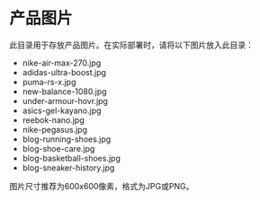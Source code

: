 # 产品图片

此目录用于存放产品图片。在实际部署时，请将以下图片放入此目录：

- nike-air-max-270.jpg
- adidas-ultra-boost.jpg
- puma-rs-x.jpg
- new-balance-1080.jpg
- under-armour-hovr.jpg
- asics-gel-kayano.jpg
- reebok-nano.jpg
- nike-pegasus.jpg
- blog-running-shoes.jpg
- blog-shoe-care.jpg
- blog-basketball-shoes.jpg
- blog-sneaker-history.jpg

图片尺寸推荐为600x600像素，格式为JPG或PNG。 